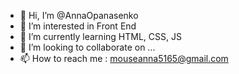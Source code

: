 - 👋 Hi, I’m @AnnaOpanasenko
- 👀 I’m interested in Front End
- 🌱 I’m currently learning HTML, CSS, JS
- 💞️ I’m looking to collaborate on ...
- 📫 How to reach me : mouseanna5165@gmail.com

<!---
AnnaOpanasenko/AnnaOpanasenko is a ✨ special ✨ repository because its `README.md` (this file) appears on your GitHub profile.
You can click the Preview link to take a look at your changes.
--->

